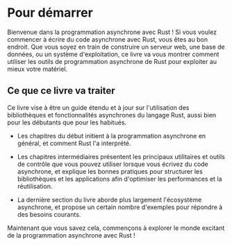 <!--
# Getting Started
-->

# Pour démarrer

<!--
Welcome to Asynchronous Programming in Rust! If you're looking to start writing
asynchronous Rust code, you've come to the right place. Whether you're building
a web server, a database, or an operating system, this book will show you
how to use Rust's asynchronous programming tools to get the most out of your
hardware.
-->

Bienvenue dans la programmation asynchrone avec Rust ! Si vous voulez
commencer à écrire du code asynchrone avec Rust, vous êtes au bon endroit. Que
vous soyez en train de construire un serveur web, une base de données, ou un
système d'exploitation, ce livre va vous montrer comment utiliser les outils
de programmation asynchrone de Rust pour exploiter au mieux votre matériel.

<!--
## What This Book Covers
-->

## Ce que ce livre va traiter

<!--
This book aims to be a comprehensive, up-to-date guide to using Rust's async
language features and libraries, appropriate for beginners and old hands alike.
-->

Ce livre vise à être un guide étendu et à jour sur l'utilisation des
bibliothèques et fonctionnalités asynchrones du langage Rust, aussi bien pour
les débutants que pour les habitués.

<!--
- The early chapters provide an introduction to async programming in general,
and to Rust's particular take on it.

- The middle chapters discuss key utilities and control-flow tools you can use
when writing async code, and describe best-practices for structuring libraries
and applications to maximize performance and reusability.

- The last section of the book covers the broader async ecosystem, and provides
a number of examples of how to accomplish common tasks.
-->

- Les chapitres du début initient à la programmation asynchrone en général, et
comment Rust l'a interprété.

- Les chapitres intermédiaires présentent les principaux utilitaires et outils
de contrôle que vous pouvez utiliser lorsque vous écrivez du code asynchrone,
et explique les bonnes pratiques pour structurer les bibliothèques et les
applications afin d'optimiser les performances et la réutilisation.

- La dernière section du livre aborde plus largement l'écosystème asynchrone,
et propose un certain nombre d'exemples pour répondre à des besoins courants.

<!--
With that out of the way, let's explore the exciting world of Asynchronous
Programming in Rust!
-->

Maintenant que vous savez cela, commençons à explorer le monde excitant de la
programmation asynchrone avec Rust !
